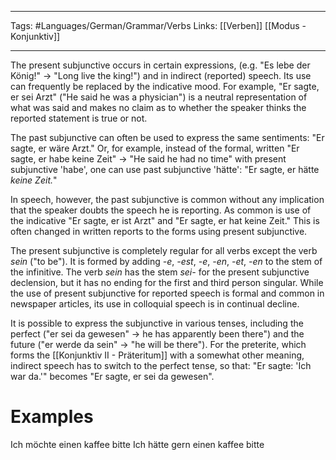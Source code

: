 ___
Tags: #Languages/German/Grammar/Verbs 
Links: [[Verben]] [[Modus - Konjunktiv]]
___
The present subjunctive occurs in certain expressions, (e.g. "Es lebe der König!" -> "Long live the king!") and in indirect (reported) speech. Its use can frequently be replaced by the indicative mood. For example, "Er sagte, er sei Arzt"  ("He said he was a physician") is a neutral representation of what was said and makes no claim as to whether the speaker thinks the reported statement is true or not.

The past subjunctive can often be used to express the same sentiments: "Er sagte, er wäre Arzt." Or, for example, instead of the formal, written "Er sagte, er habe keine Zeit"  -> "He said he had no time" with present subjunctive 'habe', one can use past subjunctive 'hätte': "Er sagte, er hätte _keine Zeit._"

In speech, however, the past subjunctive is common without any implication that the speaker doubts the speech he is reporting. As common is use of the indicative "Er sagte, er ist Arzt" and "Er sagte, er hat keine Zeit." This is often changed in written reports to the forms using present subjunctive.

The present subjunctive is completely regular for all verbs except the verb _sein_ ("to be"). It is formed by adding _-e_, _-est_, _-e_, _-en_, _-et_, _-en_ to the stem of the infinitive. The verb _sein_ has the stem _sei-_ for the present subjunctive declension, but it has no ending for the first and third person singular. While the use of present subjunctive for reported speech is formal and common in newspaper articles, its use in colloquial speech is in continual decline.

It is possible to express the subjunctive in various tenses, including the perfect ("er sei da gewesen" -> he has apparently been there") and the future ("er werde da sein" -> "he will be there"). For the preterite, which forms the [[Konjunktiv II - Präteritum]] with a somewhat other meaning, indirect speech has to switch to the perfect tense, so that: "Er sagte: 'Ich war da.'" becomes "Er sagte, er sei da gewesen".


# Examples
Ich möchte einen kaffee bitte
Ich hätte gern einen kaffee bitte
